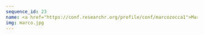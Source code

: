 ```yaml
---
sequence_id: 23
name: <a href="https://conf.researchr.org/profile/conf/marcozocca1">Marco Zocca</a>
img: marco.jpg
---
```

